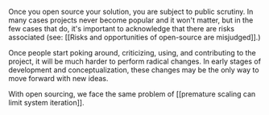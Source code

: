 Once you open source your solution, you are subject to public scrutiny. In many cases projects never become popular and it won't matter, but in the few cases that do, it's important to acknowledge that there are risks associated (see: [[Risks and opportunities of open-source are misjudged]].) 

Once people start poking around, criticizing, using, and contributing to the project, it will be much harder to perform radical changes. In early stages of development and conceptualization, these changes may be the only way to move forward with new ideas. 

With open sourcing, we face the same problem of [[premature scaling can limit system iteration]].